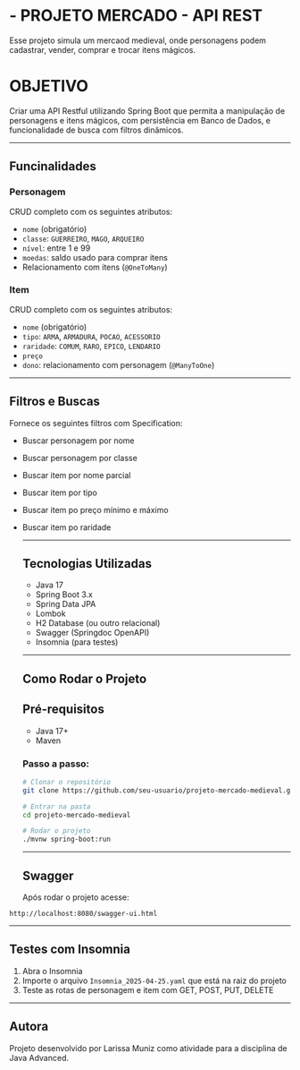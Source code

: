 # - PROJETO MERCADO - API REST

Esse projeto simula um mercaod medieval, onde personagens podem cadastrar, vender, comprar e trocar itens mágicos.

# OBJETIVO

Criar uma API Restful utilizando Spring Boot que permita a manipulação de personagens e itens mágicos, com persistência em Banco de Dados, e funcionalidade de busca com filtros dinâmicos.

---

## Funcinalidades

### Personagem
CRUD completo com os seguintes atributos:

- `nome` (obrigatório)
- `classe`: `GUERREIRO`, `MAGO`, `ARQUEIRO`
- `nível`: entre 1 e 99
- `moedas`: saldo usado para comprar itens
- Relacionamento com itens (`@OneToMany`)

### Item
CRUD completo com os seguintes atributos:

- `nome` (obrigatório)
- `tipo`: `ARMA`, `ARMADURA`, `POCAO`, `ACESSORIO`
- `raridade`: `COMUM`, `RARO`, `EPICO`, `LENDARIO`
- `preço`
- `dono`: relacionamento com personagem (`@ManyToOne`)

---

## Filtros e Buscas

Fornece os seguintes filtros com Specification:
- Buscar personagem por nome
- Buscar personagem por classe
- Buscar item por nome parcial
- Buscar item por tipo
- Buscar item po preço mínimo e máximo
- Buscar item po raridade

  ---

  ## Tecnologias Utilizadas

  - Java 17
  - Spring Boot 3.x
  - Spring Data JPA
  - Lombok
  - H2 Database (ou outro relacional)
  - Swagger (Springdoc OpenAPI)
  - Insomnia (para testes)
 
  ---

  ## Como Rodar o Projeto

  ## Pré-requisitos
  - Java 17+
  - Maven

  ### Passo a passo:
  ```bash
  # Clonar o repositório
  git clone https://github.com/seu-usuario/projeto-mercado-medieval.git

  # Entrar na pasta
  cd projeto-mercado-medieval

  # Rodar o projeto
  ./mvnw spring-boot:run
  ```

  ---

  ## Swagger

  Após rodar o projeto acesse:

```
http://localhost:8080/swagger-ui.html
```

---

## Testes com Insomnia
1. Abra o Insomnia
2. Importe o arquivo `Insomnia_2025-04-25.yaml` que está na raiz do projeto
3. Teste as rotas de personagem e item com GET, POST, PUT, DELETE

---

## Autora

Projeto desenvolvido por Larissa Muniz como atividade para a disciplina de Java Advanced.
